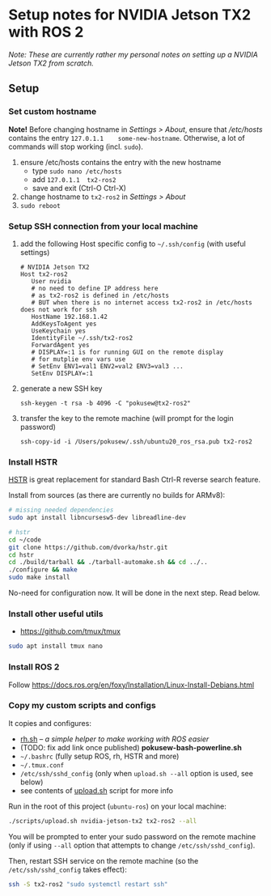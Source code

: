 # Setup notes for NVIDIA Jetson TX2 with ROS 2

_Note: These are currently rather my personal notes on setting up a NVIDIA Jetson TX2 from scratch._


## Setup


### Set custom hostname

**Note!** Before changing hostname in _Settings > About_, ensure that _/etc/hosts_ contains the
entry `127.0.1.1	some-new-hostname`. Otherwise, a lot of commands will stop working (incl. `sudo`).

1. ensure /etc/hosts contains the entry with the new hostname
	* type ```sudo nano /etc/hosts```
	* add ```127.0.1.1	tx2-ros2```
	* save and exit (Ctrl-O Ctrl-X)
2. change hostname to `tx2-ros2` in _Settings > About_
3. `sudo reboot`


### Setup SSH connection from your local machine

1. add the following Host specific config to `~/.ssh/config` (with useful settings)
   ```
   # NVIDIA Jetson TX2
   Host tx2-ros2
      User nvidia
      # no need to define IP address here
      # as tx2-ros2 is defined in /etc/hosts
      # BUT when there is no internet access tx2-ros2 in /etc/hosts does not work for ssh
      HostName 192.168.1.42
      AddKeysToAgent yes
      UseKeychain yes
      IdentityFile ~/.ssh/tx2-ros2
      ForwardAgent yes
      # DISPLAY=:1 is for running GUI on the remote display
      # for mutplie env vars use
      # SetEnv ENV1=val1 ENV2=val2 ENV3=val3 ...
      SetEnv DISPLAY=:1
   ```

2. generate a new SSH key
   ```
   ssh-keygen -t rsa -b 4096 -C "pokusew@tx2-ros2"
   ```
3. transfer the key to the remote machine (will prompt for the login password)
   ```
   ssh-copy-id -i /Users/pokusew/.ssh/ubuntu20_ros_rsa.pub tx2-ros2
   ```

### Install HSTR

[HSTR](https://github.com/dvorka/hstr) is great replacement for standard Bash Ctrl-R reverse search feature.

Install from sources (as there are currently no builds for ARMv8):
```bash
# missing needed dependencies
sudo apt install libncursesw5-dev libreadline-dev

# hstr
cd ~/code
git clone https://github.com/dvorka/hstr.git
cd hstr
cd ./build/tarball && ./tarball-automake.sh && cd ../..
./configure && make
sudo make install
```

No-need for configuration now. It will be done in the next step. Read below.


### Install other useful utils

* https://github.com/tmux/tmux

```bash
sudo apt install tmux nano
```


### Install ROS 2

Follow https://docs.ros.org/en/foxy/Installation/Linux-Install-Debians.html


### Copy my custom scripts and configs

It copies and configures:
* [rh.sh](https://github.com/pokusew/rh) – _a simple helper to make working with ROS easier_
* (TODO: fix add link once published) **pokusew-bash-powerline.sh**
* `~/.bashrc` (fully setup ROS, rh, HSTR and more)
* `~/.tmux.conf`
* `/etc/ssh/sshd_config` (only when `upload.sh --all` option is used, see below)
* see contents of [upload.sh](../scripts/upload.sh) script for more info

Run in the root of this project (`ubuntu-ros`) on your local machine:
```bash
./scripts/upload.sh nvidia-jetson-tx2 tx2-ros2 --all
```

You will be prompted to enter your sudo password on the remote machine
(only if using `--all` option that attempts to change `/etc/ssh/sshd_config`).

Then, restart SSH service on the remote machine (so the `/etc/ssh/sshd_config` takes effect):
```bash
ssh -S tx2-ros2 "sudo systemctl restart ssh"
```
